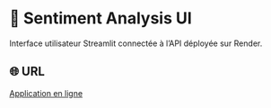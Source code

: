 # 🎨 Sentiment Analysis UI

Interface utilisateur Streamlit connectée à l’API déployée sur Render.

## 🌐 URL
[Application en ligne](https://sentiment-ui-7gqg2vhmtbwyhn2v85yoka.streamlit.app)
